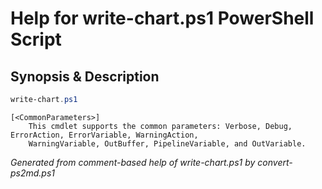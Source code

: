 # Help for write-chart.ps1 PowerShell Script

## Synopsis & Description
```powershell
write-chart.ps1 

```

```
[<CommonParameters>]
    This cmdlet supports the common parameters: Verbose, Debug, ErrorAction, ErrorVariable, WarningAction, 
    WarningVariable, OutBuffer, PipelineVariable, and OutVariable.
```

*Generated from comment-based help of write-chart.ps1 by convert-ps2md.ps1*
